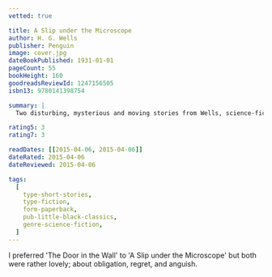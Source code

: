 ```yaml
---
vetted: true

title: A Slip under the Microscope
author: H. G. Wells
publisher: Penguin
image: cover.jpg
dateBookPublished: 1931-01-01
pageCount: 55
bookHeight: 160
goodreadsReviewId: 1247156505
isbn13: 9780141398754

summary: |
  Two disturbing, mysterious and moving stories from Wells, science-fiction pioneer.

rating5: 3
rating7: 3

readDates: [[2015-04-06, 2015-04-06]]
dateRated: 2015-04-06
dateReviewed: 2015-04-06

tags:
  [
    type-short-stories,
    type-fiction,
    form-paperback,
    pub-little-black-classics,
    genre-science-fiction,
  ]
---
```


I preferred 'The Door in the Wall' to 'A Slip under the Microscope' but both were rather lovely; about obligation, regret, and anguish.
